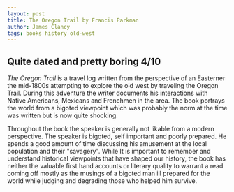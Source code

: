```yaml
---
layout: post
title: The Oregon Trail by Francis Parkman
author: James Clancy
tags: books history old-west
---
```


## Quite dated and pretty boring 4/10

_The Oregon Trail_ is a travel log written from the perspective of an Easterner the mid-1800s attempting to explore the old west by traveling the Oregon Trail. During this adventure the writer documents his interactions with Native Americans, Mexicans and Frenchmen in the area. The book portrays the world from a bigoted viewpoint which was probably the norm at the time was written but is now quite shocking. 

Throughout the book the speaker is generally not likable from a modern perspective. The speaker is bigoted, self important and poorly prepared. He spends a good amount of time discussing his amusement at the local population and their "savagery". While It is important to remember and understand historical viewpoints that have shaped our history, the book has neither the valuable first hand accounts or literary quality to warrant a read coming off mostly as the musings of a bigoted man ill prepared for the world while judging and degrading those who helped him survive. 